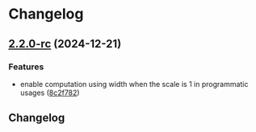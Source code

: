 # Changelog

## [2.2.0-rc](https://github.com/dsktschy/viewport-extra/compare/v2.1.4...v2.2.0-rc) (2024-12-21)


### Features

* enable computation using width when the scale is 1 in programmatic usages ([8c2f782](https://github.com/dsktschy/viewport-extra/commit/8c2f7825ce2f73bbd881e53ed607c0342a6ab66f))

## Changelog

